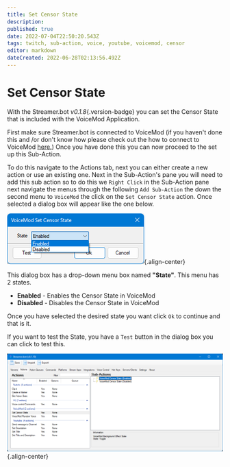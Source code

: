 ```yaml
---
title: Set Censor State
description: 
published: true
date: 2022-07-04T22:50:20.543Z
tags: twitch, sub-action, voice, youtube, voicemod, censor
editor: markdown
dateCreated: 2022-06-28T02:13:56.492Z
---
```


# Set Censor State
With the Streamer.bot *v0.1.8*{.version-badge} you can set the Censor State that is included with the VoiceMod Application.

First make sure Streamer.bot is connected to VoiceMod (if you haven't done this and /or don't know how please check out the how to connect to VoiceMod [here.](/en/Integrations/VoiceMod))
Once you have done this you can now proceed to the set up this Sub-Action.


To do this navigate to the Actions tab, next you can either create a new action or use an existing one.
Next in the Sub-Action's pane you will need to add this sub action so to do this we `Right Click` in the Sub-Action pane next navigate the menus through the following `Add Sub-Action` the down the second menu to `VoiceMod` the click on the `Set Censor State` action. Once selected a dialog box will appear like the one below.

![censor-state-dialog-box.png](/voicemod/censor-state-dialog-box.png){.align-center}

This dialog box has a drop-down menu box named **"State"**. This menu has 2 states. 

- **Enabled** - Enables the Censor State in VoiceMod
- **Disabled** - Disables the Censor State in VoiceMod


Once you have selected the desired state you want click `Ok` to continue and that is it. 

If you want to test the State, you have a `Test` button in the dialog box you can click to test this.

![set-censor-state-complete.png](/voicemod/set-censor-state-complete.png){.align-center}